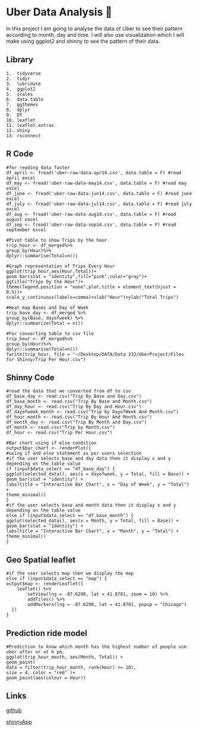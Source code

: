 
# Uber Data Analysis 🚙

In this project I am going to analyse the data of Uber to see their pattern according to month, day and time. I will also use visualization which I will make using ggplot2 and shinny to see the pattern of their data. 
 


## Library
    1.  tidyverse
    2.  tidyr
    3.  lubridate
    4.  ggplot2
    5.  scales
    6.  data.table
    7.  ggthemes
    8.  dplyr
    9.  DT
    10. leaflet
    11. leaflet.extras
    12. shiny
    13. rsconnect

## R Code

    #for reading data faster
    df_april <- fread('uber-raw-data-apr14.csv', data.table = F) #read april excel
    df_may <- fread('uber-raw-data-may14.csv', data.table = F) #read may excel
    df_june <- fread('uber-raw-data-jun14.csv', data.table = F) #read june excel
    df_july <- fread('uber-raw-data-jul14.csv', data.table = F) #read july excel
    df_aug <- fread('uber-raw-data-aug14.csv', data.table = F) #read august excel
    df_sep <- fread('uber-raw-data-sep14.csv', data.table = F) #read september excel

    #Pivot table to show Trips by the hour
    trip_hour <- df_merged%>%
    group_by(Hour)%>%
    dplyr::summarise(Total=n())

    #Graph representation of Trips Every Hour
    ggplot(trip_hour,aes(Hour,Total))+
    geom_bar(stat = "identity",fill="pink",color="gray")+
    ggtitle("Trips by the Hour")+
    theme(legend.position = "none",plot.title = element_text(hjust = 0.5))+
    scale_y_continuous(labels=comma)+xlab("Hour")+ylab("Total Trips")

    #Heat map Bases and Day of Week
    trip_base_day <- df_merged %>%
    group_by(Base, dayofweek) %>%
    dplyr::summarize(Total = n())

    #For converting table to csv file
    trip_hour <- df_merged%>%
    group_by(Hour)%>%
    dplyr::summarise(Total=n())
    fwrite(trip_hour, file = "~/Desktop/DATA/Data 332/UberProject/Files for Shinny/Trip Per Hour.csv")


## Shinny Code

    #read the data that we converted from df to csv
    df_base_day <- read.csv("Trip By Base and Day.csv")
    df_base_month <- read.csv("Trip By Base and Month.csv")
    df_day_hour <- read.csv("Trip By Day and Hour.csv")
    df_dayofweek_month <- read.csv("Trip by DayofWeek And Month.csv")
    df_hour_month <- read.csv("Trip By Hour And Month.csv")
    df_month_day <- read.csv("Trip By Month and Day.csv")
    df_month <- read.csv("Trip by Month.csv")
    df_hour <- read.csv("Trip Per Hour.csv")

    #Bar chart using if else condition
    output$bar_chart <- renderPlot({
    #using if and else statement as per users selection
    #if the user selects base and day data then it display x and y depending on the table value
    if (input$data_select == "df_base_day") {
    ggplot(selected_data(), aes(x = dayofweek, y = Total, fill = Base)) +
    geom_bar(stat = "identity") +
    labs(title = "Interactive Bar Chart", x = "Day of Week", y = "Total") +
    theme_minimal()
    }
    #if the user selects base and month data then it display x and y depending on the table value
    else if (input$data_select == "df_base_month") {
    ggplot(selected_data(), aes(x = Month, y = Total, fill = Base)) +
    geom_bar(stat = "identity") +
    labs(title = "Interactive Bar Chart", x = "Month", y = "Total") +
    theme_minimal()
    }
## Geo Spatial leaflet
    #if the user selects map then we display the map
    else if (input$data_select == "map") {
    output$map <- renderLeaflet({
        leaflet() %>%
            setView(lng = -87.6298, lat = 41.8781, zoom = 10) %>%
            addTiles() %>%
            addMarkers(lng = -87.6298, lat = 41.8781, popup = "Chicago")
      })
    }
## Prediction ride model
    #Prediction to know which month has the highest number of people use uber after or at 6 pm. 
    ggplot(trip_hour_month, aes(Month, Total)) +
    geom_point(
    data = filter(trip_hour_month, rank(Hour) >= 18),
    size = 4, color = "red" )+
    geom_point(aes(colour = Hour))        
## Links

[github](https://github.com/stutishrestha21/UberProject)

[shinnyApp](https://stutishrestha21.shinyapps.io/ShinnyUber/)


